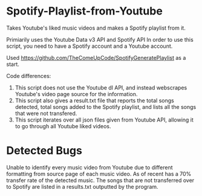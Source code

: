 # Spotify-Playlist-from-Youtube
Takes Youtube's liked music videos and makes a Spotify playlist from it.

Primiarily uses the Youtube Data v3 API and Spotify API
In order to use this script, you need to have a Spotify account and a Youtube account. 

Used https://github.com/TheComeUpCode/SpotifyGeneratePlaylist as a start.

Code differences:
1. This script does not use the Youtube dl API, and instead webscrapes Youtube's video page source for the information.
2. This script also gives a result.txt file that reports the total songs detected, total songs added to the Spotify playlist, and lists all the songs that were not transfered.
3. This script iterates over all json files given from Youtube API, allowing it to go through all Youtube liked videos.

# Detected Bugs
Unable to identify every music video from Youtube due to different formatting from source page of each music video.
As of recent has a 70% transfer rate of the detected music.
The songs that are not transferred over to Spotify are listed in a results.txt outputted by the program.
